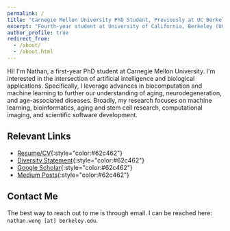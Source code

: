 ```yaml
---
permalink: /
title: "Carnegie Mellon University PhD Student, Previously at UC Berkeley [EECS](https://eecs.berkeley.edu)"
excerpt: "Fourth-year student at University of California, Berkeley (UC Berkeley). Majoring in Electrical Engineering and Computer Science (EECS) and Bioengineering."
author_profile: true
redirect_from: 
  - /about/
  - /about.html
---
```

<!--Undergraduate Researcher at the [Conboy Lab](https://conboylab.berkeley.edu)
=====-->
Hi! I'm Nathan, a first-year PhD student at Carnegie Mellon University. I'm interested in the intersection of artificial intelligence and biological applications. Specifically, I leverage advances in biocomputation and machine learning to further our understanding of aging, neurodegeneration, and age-associated diseases. Broadly, my research focuses on machine learning, bioinformatics, aging and stem cell research, computational imaging, and scientific software development.

<!--{: .notice}-->

Relevant Links
------
<!-- - [Resume/CV](/files/resume.pdf){:style="color:#62c462"} -->
- [Resume/CV](/cv){:style="color:#62c462"}
- [Diversity Statement](#){:style="color:#62c462"}
- [Google Scholar](https://scholar.google.com/citations?hl=en&user=PnhZJWMAAAAJ){:style="color:#62c462"}
- [Medium Posts](https://medium.com/@nathan2wong){:style="color:#62c462"}

Contact Me
------
The best way to reach out to me is through email. I can be reached here:<br /> 
`nathan.wong [at] berkeley.edu`.
